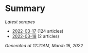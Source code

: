 # Summary
*Latest scrapes*
* [2022-03-17](https://github.com/nuuuwan/news_lk/blob/data/news_lk.2022-03-17.json) (124 articles)
* [2022-03-18](https://github.com/nuuuwan/news_lk/blob/data/news_lk.2022-03-18.json) (2 articles)

*Generated at 12:21AM, March 18, 2022*